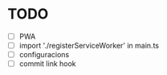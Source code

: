 # TODO

- [ ] PWA
- [ ] import './registerServiceWorker' in main.ts
- [ ] configuracions
- [ ] commit link hook
